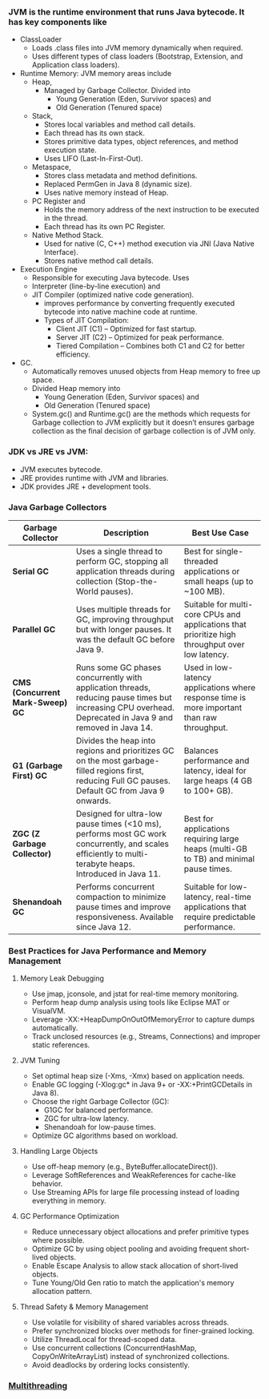 ### JVM is the runtime environment that runs Java bytecode. It has key components like 
 * ClassLoader
   * Loads .class files into JVM memory dynamically when required.
   * Uses different types of class loaders (Bootstrap, Extension, and Application class loaders).
 * Runtime Memory: JVM memory areas include 
   * Heap, 
     * Managed by Garbage Collector. Divided into 
       * Young Generation (Eden, Survivor spaces) and 
       * Old Generation (Tenured space)
   * Stack, 
     * Stores local variables and method call details. 
     * Each thread has its own stack. 
     * Stores primitive data types, object references, and method execution state. 
     * Uses LIFO (Last-In-First-Out).
   * Metaspace, 
     * Stores class metadata and method definitions. 
     * Replaced PermGen in Java 8 (dynamic size). 
     * Uses native memory instead of Heap.
   * PC Register and 
     * Holds the memory address of the next instruction to be executed in the thread.
     * Each thread has its own PC Register.
   * Native Method Stack.
     * Used for native (C, C++) method execution via JNI (Java Native Interface).
     * Stores native method call details.
 * Execution Engine
   * Responsible for executing Java bytecode. Uses 
   * Interpreter (line-by-line execution) and 
   * JIT Compiler (optimized native code generation).
     * improves performance by converting frequently executed bytecode into native machine code at runtime.
     * Types of JIT Compilation:
       * Client JIT (C1) – Optimized for fast startup. 
       * Server JIT (C2) – Optimized for peak performance. 
       * Tiered Compilation – Combines both C1 and C2 for better efficiency.
 * GC.
   * Automatically removes unused objects from Heap memory to free up space.
   * Divided Heap memory into
       * Young Generation (Eden, Survivor spaces) and
       * Old Generation (Tenured space)
   * System.gc() and Runtime.gc() are the methods which requests for Garbage collection to JVM explicitly but it doesn’t ensures garbage collection as the final decision of garbage collection is of JVM only.

### JDK vs JRE vs JVM:
* JVM executes bytecode.
* JRE provides runtime with JVM and libraries. 
* JDK provides JRE + development tools.


### Java Garbage Collectors

| **Garbage Collector** | **Description** | **Best Use Case** |
|----------------------|----------------|-------------------|
| **Serial GC** | Uses a single thread to perform GC, stopping all application threads during collection (Stop-the-World pauses). | Best for single-threaded applications or small heaps (up to ~100 MB). |
| **Parallel GC** | Uses multiple threads for GC, improving throughput but with longer pauses. It was the default GC before Java 9. | Suitable for multi-core CPUs and applications that prioritize high throughput over low latency. |
| **CMS (Concurrent Mark-Sweep) GC** | Runs some GC phases concurrently with application threads, reducing pause times but increasing CPU overhead. Deprecated in Java 9 and removed in Java 14. | Used in low-latency applications where response time is more important than raw throughput. |
| **G1 (Garbage First) GC** | Divides the heap into regions and prioritizes GC on the most garbage-filled regions first, reducing Full GC pauses. Default GC from Java 9 onwards. | Balances performance and latency, ideal for large heaps (4 GB to 100+ GB). |
| **ZGC (Z Garbage Collector)** | Designed for ultra-low pause times (<10 ms), performs most GC work concurrently, and scales efficiently to multi-terabyte heaps. Introduced in Java 11. | Best for applications requiring large heaps (multi-GB to TB) and minimal pause times. |
| **Shenandoah GC** | Performs concurrent compaction to minimize pause times and improve responsiveness. Available since Java 12. | Suitable for low-latency, real-time applications that require predictable performance. |


### Best Practices for Java Performance and Memory Management
1. Memory Leak Debugging
   * Use jmap, jconsole, and jstat for real-time memory monitoring. 
   * Perform heap dump analysis using tools like Eclipse MAT or VisualVM. 
   * Leverage -XX:+HeapDumpOnOutOfMemoryError to capture dumps automatically. 
   * Track unclosed resources (e.g., Streams, Connections) and improper static references.

2. JVM Tuning
   * Set optimal heap size (-Xms, -Xmx) based on application needs. 
   * Enable GC logging (-Xlog:gc* in Java 9+ or -XX:+PrintGCDetails in Java 8). 
   * Choose the right Garbage Collector (GC):
     * G1GC for balanced performance. 
     * ZGC for ultra-low latency. 
     * Shenandoah for low-pause times. 
   * Optimize GC algorithms based on workload.
3. Handling Large Objects
   * Use off-heap memory (e.g., ByteBuffer.allocateDirect()). 
   * Leverage SoftReferences and WeakReferences for cache-like behavior. 
   * Use Streaming APIs for large file processing instead of loading everything in memory.

4. GC Performance Optimization
   * Reduce unnecessary object allocations and prefer primitive types where possible. 
   * Optimize GC by using object pooling and avoiding frequent short-lived objects. 
   * Enable Escape Analysis to allow stack allocation of short-lived objects. 
   * Tune Young/Old Gen ratio to match the application's memory allocation pattern.

5. Thread Safety & Memory Management
   * Use volatile for visibility of shared variables across threads. 
   * Prefer synchronized blocks over methods for finer-grained locking. 
   * Utilize ThreadLocal for thread-scoped data. 
   * Use concurrent collections (ConcurrentHashMap, CopyOnWriteArrayList) instead of synchronized collections. 
   * Avoid deadlocks by ordering locks consistently.


### [Multithreading](../upSkills/src/org/quarks/learn/thread/multithreading.md)
